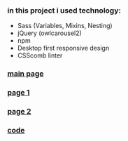 ### in this project i used technology:
* Sass (Variables, Mixins, Nesting)
* jQuery (owlcarousel2)
* npm
* Desktop first responsive design
* CSScomb linter

### [main page](https://ZhuchkouAA.github.io/project-wired/public)
### [page 1](https://zhuchkouaa.github.io/project-wired/public/christmas.html)
### [page 2](https://zhuchkouaa.github.io/project-wired/public/samsung.html)
### [code](https://github.com/ZhuchkouAA/project-wired/tree/master/public)
